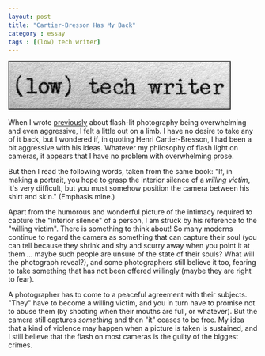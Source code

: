 ```yaml
---
layout: post
title: "Cartier-Bresson Has My Back"
category : essay
tags : [(low) tech writer]
---
```

[![low tech writer](/assets/ltw/header14.jpg)](http://lowtechwriter.com)

When I wrote [previously](http://www.imby.net/20090201/henri-cartier-bresson-on-natural-light/) about flash-lit photography being overwhelming and even aggressive, I felt a little out on a limb. I have no desire to take any of it back, but I wondered if, in quoting Henri Cartier-Bresson, I had been a bit aggressive with his ideas. Whatever my philosophy of flash light on cameras, it appears that I have no problem with overwhelming prose. 

But then I read the following words, taken from the same book: "If, in making a portrait, you hope to grasp the interior silence of a *willing victim*, it's very difficult, but you must somehow position the camera between his shirt and skin." (Emphasis mine.)

Apart from the humorous and wonderful picture of the intimacy required to capture the "interior silence" of a person, I am struck by his reference to the "willing victim". There is something to think about! So many moderns continue to regard the camera as something that can capture their soul (you can tell because they shrink and shy and scurry away when you point it at them ... maybe such people are unsure of the state of their souls? What will the photograph reveal?), and some photographers still believe it too, fearing to take something that has not been offered willingly (maybe they are right to fear). 

A photographer has to come to a peaceful agreement with their subjects. "They" have to become a willing victim, and you in turn have to promise not to abuse them (by shooting when their mouths are full, or whatever). But the camera still captures *something* and then "it" ceases to be free. My idea that a kind of violence may happen when a picture is taken is sustained, and I still believe that the flash on most cameras is the guilty of the biggest crimes.

